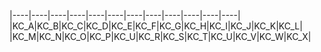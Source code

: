 |----|----|----|----|----|----|----|----|----|----|----|----|
|KC_A|KC_B|KC_C|KC_D|KC_E|KC_F|KC_G|KC_H|KC_I|KC_J|KC_K|KC_L|
|KC_M|KC_N|KC_O|KC_P|KC_U|KC_R|KC_S|KC_T|KC_U|KC_V|KC_W|KC_X|